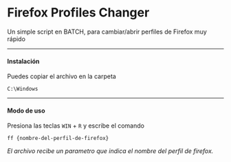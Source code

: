 # Firefox Profiles Changer
Un simple script en BATCH, para cambiar/abrir perfiles de Firefox muy rápido

----

#### Instalación
Puedes copiar el archivo en la carpeta
```
C:\Windows
```

----

#### Modo de uso
Presiona las teclas ```WIN``` + ```R``` y escribe el comando 
```
ff {nombre-del-perfil-de-firefox}
```

_El archivo recibe un parametro que indica el nombre del perfil de firefox._

